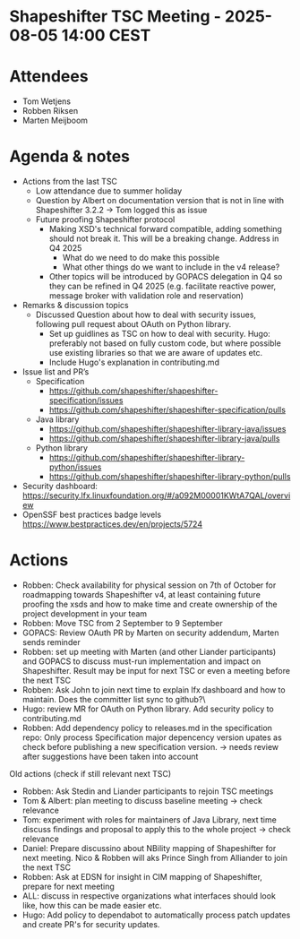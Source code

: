 # Shapeshifter TSC Meeting - 2025-08-05 14:00 CEST

# Attendees
- Tom Wetjens
- Robben Riksen
- Marten Meijboom

# Agenda & notes
- Actions from the last TSC
  - Low attendance due to summer holiday
  - Question by Albert on documentation version that is not in line with Shapeshifter 3.2.2 -> Tom logged this as issue 
  - Future proofing Shapeshifter protocol
      - Making XSD's technical forward compatible, adding something should not break it. This will be a breaking change. Address in Q4 2025
          - What do we need to do make this possible
          - What other things do we want to include in the v4 release?
      - Other topics will be introduced by GOPACS delegation in Q4 so they can be refined in Q4 2025 (e.g. facilitate reactive power, message broker with validation role and reservation)
- Remarks & discussion topics
  - Discussed Question about how to deal with security issues, following pull request about OAuth on Python library.
      - Set up guidlines as TSC on how to deal with security. Hugo: preferably not based on fully custom code, but where possible use existing libraries so that we are aware of updates etc.
      - Include Hugo's explanation in contributing.md
- Issue list and PR’s
  - Specification
      - https://github.com/shapeshifter/shapeshifter-specification/issues
      - https://github.com/shapeshifter/shapeshifter-specification/pulls
  - Java library
      - https://github.com/shapeshifter/shapeshifter-library-java/issues
      - https://github.com/shapeshifter/shapeshifter-library-java/pulls
  - Python library
      - https://github.com/shapeshifter/shapeshifter-library-python/issues
      - https://github.com/shapeshifter/shapeshifter-library-python/pulls
- Security dashboard: https://security.lfx.linuxfoundation.org/#/a092M00001KWtA7QAL/overview
- OpenSSF best practices badge levels https://www.bestpractices.dev/en/projects/5724 

# Actions
- Robben: Check availability for physical session on 7th of October for roadmapping towards Shapeshifter v4, at least containing future proofing the xsds and how to make time and create ownership of the project development in your team 
- Robben: Move TSC from 2 September to 9 September
- GOPACS: Review OAuth PR by Marten on security addendum, Marten sends reminder
- Robben: set up meeting with Marten (and other Liander participants) and GOPACS to discuss must-run implementation and impact on Shapeshifter. Result may be input for next TSC or even a meeting before the next TSC
- Robben: Ask John to join next time to explain lfx dashboard and how to maintain. Does the committer list sync to github?\
- Hugo: review MR for OAuth on Python library. Add security policy to contributing.md
- Robben: Add dependency policy to releases.md in the specification repo: Only process Specification major depencency version upates as check before publishing a new specification version. -> needs review after suggestions have been taken into account


Old actions (check if still relevant next TSC)
- Robben: Ask Stedin and Liander participants to rejoin TSC meetings
- Tom & Albert: plan meeting to discuss baseline meeting -> check relevance
- Tom: experiment with roles for maintainers of Java Library, next time discuss findings and proposal to apply this to the whole project -> check relevance
- Daniel: Prepare discussino about NBility mapping of Shapeshifter for next meeting. Nico & Robben will aks Prince Singh from Alliander to join the next TSC
- Robben: Ask at EDSN for insight in CIM mapping of Shapeshifter, prepare for next meeting
- ALL: discuss in respective organizations what interfaces should look like, how this can be made easier etc.
- Hugo: Add policy to dependabot to automatically process patch updates and create PR's for security updates.
